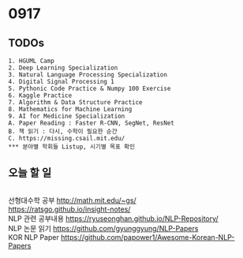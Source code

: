 # 0917
## TODOs
```
1. HGUML Camp
2. Deep Learning Specialization
3. Natural Language Processing Specialization
4. Digital Signal Processing 1
5. Pythonic Code Practice & Numpy 100 Exercise
6. Kaggle Practice
7. Algorithm & Data Structure Practice
8. Mathematics for Machine Learning
9. AI for Medicine Specialization
A. Paper Reading : Faster R-CNN, SegNet, ResNet
B. 책 읽기 : 다시, 수학이 필요한 순간
C. https://missing.csail.mit.edu/
*** 분야별 학회들 Listup, 시기별 목표 확인
```

## 오늘 할 일
```

```
선형대수학 공부
http://math.mit.edu/~gs/<br>
https://ratsgo.github.io/insight-notes/ <br>
NLP 관련 공부내용
https://ryuseonghan.github.io/NLP-Repository/ <br>
NLP 논문 읽기
https://github.com/gyunggyung/NLP-Papers <br>
KOR NLP Paper
https://github.com/papower1/Awesome-Korean-NLP-Papers